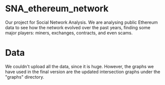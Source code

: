 # SNA_ethereum_network
Our project for Social Network Analysis. We are analysing public Ethereum data to see how the network evolved over the past years, finding some major players: miners, exchanges, contracts, and even scams. 

# Data
We couldn't upload all the data, since it is huge. However, the graphs we have used in the final version are the updated intersection graphs under the "graphs" directory. 
